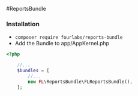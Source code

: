 #ReportsBundle

### Installation

- `composer require fourlabs/reports-bundle`
- Add the Bundle to app/AppKernel.php

```php
<?php

    //...
    $bundles = [
        //...
        new FL\ReportsBundle\FLReportsBundle(),
    ];
```